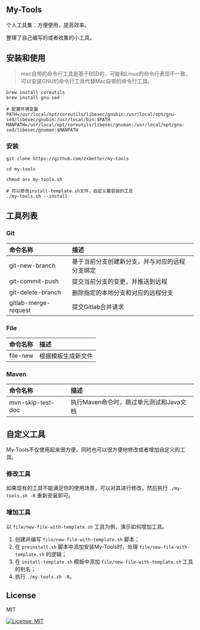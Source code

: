 ## My-Tools

个人工具集：方便使用，提高效率。

整理了自己编写的或者收集的小工具。

## 安装和使用

> mac自带的命令行工具是基于BSD的，可能和Linux的命令行表现不一致，可以安装GNU的命令行工具代替Mac自带的命令行工具。

```shell
brew install coreutils
brew install gnu-sed

# 配置环境变量
PATH=/usr/local/opt/coreutils/libexec/gnubin:/usr/local/opt/gnu-sed/libexec/gnubin:/usr/local/bin:$PATH
MANPATH=/usr/local/opt/coreutils/libexec/gnuman:/usr/local/opt/gnu-sed/libexec/gnuman:$MANPATH
```

### 安装

```shell
git clone https://github.com/zxbetter/my-tools

cd my-tools

chmod a+x my-tools.sh

# 可以修改install-template.sh文件，自定义要安装的工具
./my-tools.sh --install
```

## 工具列表

### Git

| 命令名称              | 描述                                     |
| :------------------- | :--------------------------------------- |
| git-new-branch       | 基于当前分支创建新分支，并与对应的远程分支绑定   |
| git-commit-push      | 提交当前分支的变更，并推送到远程               |
| git-delete-branch    | 删除指定的本地分支和对应的远程分支             |
| gitlab-merge-request | 提交Gitlab合并请求                         |

### File

| 命令名称   | 描述            |
| :------- | :-------------- |
| file-new | 根据模板生成新文件 |

### Maven

| 命令名称           | 描述                                     |
| :------           | :--------------------------------------- |
| mvn-skip-test-doc | 执行Maven命令时，跳过单元测试和Java文档      |

## 自定义工具

My-Tools不仅使用起来很方便，同时也可以很方便地修改或者增加自定义的工具。

### 修改工具

如果现有的工具不能满足你的使用场景，可以对其进行修改，然后执行 `./my-tools.sh -R` 重新安装即可。

### 增加工具

以 `file/new-file-with-template.sh` 工具为例，演示如何增加工具。

1. 创建并编写 `file/new-file-with-template.sh` 脚本；
2. 在 `preinstall.sh` 脚本中添加安装My-Tools时，处理 `file/new-file-with-template.sh` 的逻辑；
3. 在 `install-template.sh` 模板中添加 `file/new-file-with-template.sh` 工具的别名；
4. 执行 `./my-tools.sh -R`。

## License

MIT

[![License: MIT](https://img.shields.io/badge/License-MIT-yellow.svg)](https://opensource.org/licenses/MIT)
